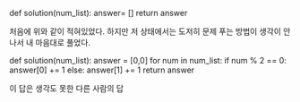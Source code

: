 def solution(num_list):
    answer= []
    return answer

처음에 위와 같이 적혀있었다.
하지만 저 상태에서는 도저히 문제 푸는 방법이 생각이 안나서 내 마음대로 풀었다.

def solution(num_list):
    answer = [0,0]
    for num in num_list:
        if num % 2 == 0:
            answer[0] += 1
        else:
            answer[1] += 1
    return answer

이 답은 생각도 못한 다른 사람의 답
